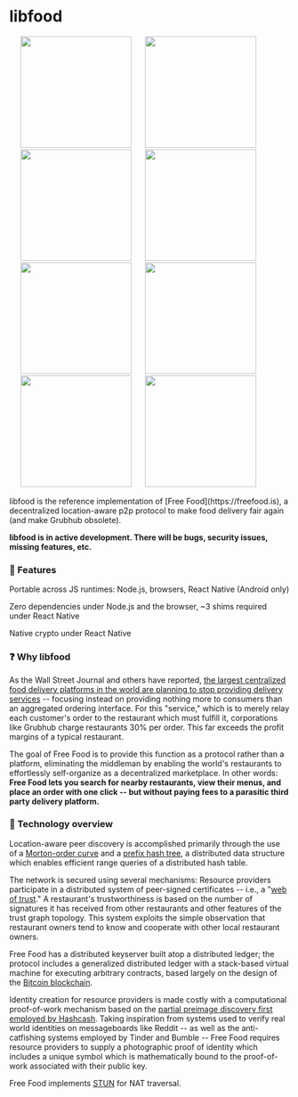 # libfood

<p float="left">
	<img style="margin-left: 20px;" src="https://github.com/noahlevenson/libfood/blob/master/screens/order_detail.jpg" height="200" />
	<img style="margin-left: 20px;" src="https://github.com/noahlevenson/libfood/blob/master/screens/menu_editor.jpg" height="200" />
	<img style="margin-left: 20px;" src="https://github.com/noahlevenson/libfood/blob/master/screens/chat.jpg" height="200" />
	<img style="margin-left: 20px;" src="https://github.com/noahlevenson/libfood/blob/master/screens/trust_network.jpg" height="200" />
	<img style="margin-left: 20px;" src="https://github.com/noahlevenson/libfood/blob/master/screens/console.jpg" height="200" />
	<img style="margin-left: 20px;" src="https://github.com/noahlevenson/libfood/blob/master/screens/rest_list.png" height="200">
	<img style="margin-left: 20px;" src="https://github.com/noahlevenson/libfood/blob/master/screens/add_item.jpg" height="200" />
	<img style="margin-left: 20px;" src="https://github.com/noahlevenson/libfood/blob/master/screens/checkout.png" height="200" />
</p>
libfood is the reference implementation of [Free Food](https://freefood.is), a decentralized location-aware p2p protocol to make food delivery fair again (and make Grubhub obsolete).

**libfood is in active development. There will be bugs, security issues, missing features, etc.**

### :brain: Features
Portable across JS runtimes: Node.js, browsers, React Native (Android only)

Zero dependencies under Node.js and the browser, ~3 shims required under React Native


Native crypto under React Native

### :question: Why libfood
As the Wall Street Journal and others have reported, [the largest centralized food delivery platforms in the world are planning to stop providing delivery services](https://www.wsj.com/articles/strategy-behind-blockbuster-grubhub-deal-dont-deliver-11593266407) -- focusing instead on providing nothing more to consumers than an aggregated ordering interface. For this "service," which is to merely relay each customer's order to the restaurant which must fulfill it, corporations like Grubhub charge restaurants 30% per order. This far exceeds the profit margins of a typical restaurant.

The goal of Free Food is to provide this function as a protocol rather than a platform, eliminating the middleman by enabling the world's restaurants to effortlessly self-organize as a decentralized marketplace. In other words: **Free Food lets you search for nearby restaurants, view their menus, and place an order with one click -- but without paying fees to a parasitic third party delivery platform.**

### :floppy_disk: Technology overview
Location-aware peer discovery is accomplished primarily through the use of a [Morton-order curve](https://en.wikipedia.org/wiki/Z-order_curve) and a [prefix hash tree](https://people.eecs.berkeley.edu/~sylvia/papers/pht.pdf), a distributed data structure which enables efficient range queries of a distributed hash table.

The network is secured using several mechanisms: Resource providers participate in a distributed system of peer-signed certificates -- i.e., a "[web of trust](https://en.wikipedia.org/wiki/Web_of_trust)." A restaurant's trustworthiness is based on the number of signatures it has received from other restaurants and other features of the trust graph topology. This system exploits the simple observation that restaurant owners tend to know and cooperate with other local restaurant owners.

Free Food has a distributed keyserver built atop a distributed ledger; the protocol includes a generalized distributed ledger with a stack-based virtual machine for executing arbitrary contracts, based largely on the design of the [Bitcoin blockchain](https://bitcoin.org/bitcoin.pdf).

Identity creation for resource providers is made costly with a computational proof-of-work mechanism based on the [partial preimage discovery first employed by Hashcash](https://en.wikipedia.org/wiki/Hashcash). Taking inspiration from systems used to verify real world identities on messageboards like Reddit -- as well as the anti-catfishing systems employed by Tinder and Bumble -- Free Food requires resource providers to supply a photographic proof of identity which includes a unique symbol which is mathematically bound to the proof-of-work associated with their public key.

Free Food implements [STUN](https://tools.ietf.org/html/rfc5389) for NAT traversal.
